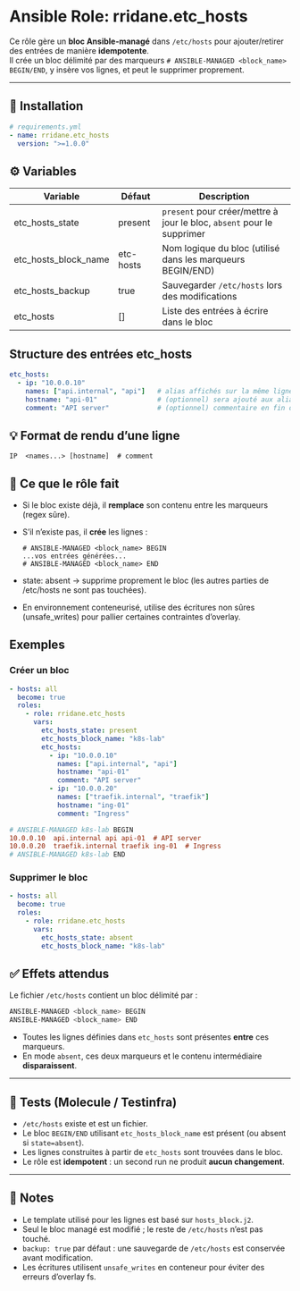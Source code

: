 # Ansible Role: rridane.etc_hosts

Ce rôle gère un **bloc Ansible-managé** dans `/etc/hosts` pour ajouter/retirer des entrées de manière **idempotente**.  
Il crée un bloc délimité par des marqueurs `# ANSIBLE-MANAGED <block_name> BEGIN/END`, y insère vos lignes, et peut le supprimer proprement.

---

## 🚀 Installation

```yaml
# requirements.yml
- name: rridane.etc_hosts
  version: ">=1.0.0"
```

## ⚙️ Variables

| Variable             | Défaut      | Description                                                     |
|----------------------|-------------|-----------------------------------------------------------------|
| etc_hosts_state      | present     | `present` pour créer/mettre à jour le bloc, `absent` pour le supprimer |
| etc_hosts_block_name | etc-hosts   | Nom logique du bloc (utilisé dans les marqueurs BEGIN/END)      |
| etc_hosts_backup     | true        | Sauvegarder `/etc/hosts` lors des modifications                 |
| etc_hosts            | []          | Liste des entrées à écrire dans le bloc                         |

## Structure des entrées etc_hosts

```yaml
etc_hosts:
  - ip: "10.0.0.10"
    names: ["api.internal", "api"]   # alias affichés sur la même ligne
    hostname: "api-01"               # (optionnel) sera ajouté aux alias si présent
    comment: "API server"            # (optionnel) commentaire en fin de ligne
```

## 💡 Format de rendu d’une ligne
`IP  <names...> [hostname]  # comment`

## 🧩 Ce que le rôle fait

- Si le bloc existe déjà, il **remplace** son contenu entre les marqueurs (regex sûre).
- S’il n’existe pas, il **crée** les lignes :
  ```text
  # ANSIBLE-MANAGED <block_name> BEGIN
  ...vos entrées générées...
  # ANSIBLE-MANAGED <block_name> END
    ```
- state: absent → supprime proprement le bloc (les autres parties de /etc/hosts ne sont pas touchées).

- En environnement conteneurisé, utilise des écritures non sûres (unsafe_writes) pour pallier certaines contraintes d’overlay.

## Exemples

### Créer un bloc

```yaml
- hosts: all
  become: true
  roles:
    - role: rridane.etc_hosts
      vars:
        etc_hosts_state: present
        etc_hosts_block_name: "k8s-lab"
        etc_hosts:
          - ip: "10.0.0.10"
            names: ["api.internal", "api"]
            hostname: "api-01"
            comment: "API server"
          - ip: "10.0.0.20"
            names: ["traefik.internal", "traefik"]
            hostname: "ing-01"
            comment: "Ingress"
```

```ini
# ANSIBLE-MANAGED k8s-lab BEGIN
10.0.0.10  api.internal api api-01  # API server
10.0.0.20  traefik.internal traefik ing-01  # Ingress
# ANSIBLE-MANAGED k8s-lab END
```

### Supprimer le bloc

```yaml
- hosts: all
  become: true
  roles:
    - role: rridane.etc_hosts
      vars:
        etc_hosts_state: absent
        etc_hosts_block_name: "k8s-lab"
```

## ✅ Effets attendus

Le fichier `/etc/hosts` contient un bloc délimité par : 

```bash
ANSIBLE-MANAGED <block_name> BEGIN
ANSIBLE-MANAGED <block_name> END
```


- Toutes les lignes définies dans `etc_hosts` sont présentes **entre** ces marqueurs.
- En mode `absent`, ces deux marqueurs et le contenu intermédiaire **disparaissent**.

---

## 🧪 Tests (Molecule / Testinfra)

- `/etc/hosts` existe et est un fichier.
- Le bloc `BEGIN/END` utilisant `etc_hosts_block_name` est présent (ou absent si `state=absent`).
- Les lignes construites à partir de `etc_hosts` sont trouvées dans le bloc.
- Le rôle est **idempotent** : un second run ne produit **aucun changement**.

---

## 📝 Notes

- Le template utilisé pour les lignes est basé sur `hosts_block.j2`.
- Seul le bloc managé est modifié ; le reste de `/etc/hosts` n’est pas touché.
- `backup: true` par défaut : une sauvegarde de `/etc/hosts` est conservée avant modification.
- Les écritures utilisent `unsafe_writes` en conteneur pour éviter des erreurs d’overlay fs.




